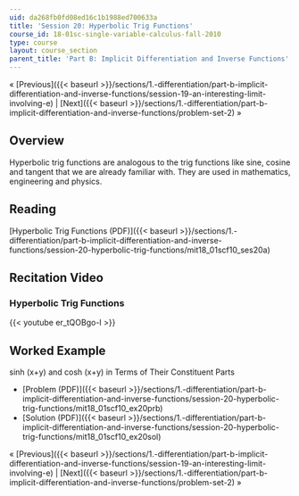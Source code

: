 ```yaml
---
uid: da268fb0fd08ed16c1b1988ed700633a
title: 'Session 20: Hyperbolic Trig Functions'
course_id: 18-01sc-single-variable-calculus-fall-2010
type: course
layout: course_section
parent_title: 'Part B: Implicit Differentiation and Inverse Functions'
---
```


« [Previous]({{< baseurl >}}/sections/1.-differentiation/part-b-implicit-differentiation-and-inverse-functions/session-19-an-interesting-limit-involving-e) | [Next]({{< baseurl >}}/sections/1.-differentiation/part-b-implicit-differentiation-and-inverse-functions/problem-set-2) »

Overview
--------

Hyperbolic trig functions are analogous to the trig functions like sine, cosine and tangent that we are already familiar with. They are used in mathematics, engineering and physics.

Reading
-------

[Hyperbolic Trig Functions (PDF)]({{< baseurl >}}/sections/1.-differentiation/part-b-implicit-differentiation-and-inverse-functions/session-20-hyperbolic-trig-functions/mit18_01scf10_ses20a)

Recitation Video
----------------

### Hyperbolic Trig Functions

{{< youtube er_tQOBgo-I >}}

Worked Example
--------------

sinh (x+y) and cosh (x+y) in Terms of Their Constituent Parts

*   [Problem (PDF)]({{< baseurl >}}/sections/1.-differentiation/part-b-implicit-differentiation-and-inverse-functions/session-20-hyperbolic-trig-functions/mit18_01scf10_ex20prb)
*   [Solution (PDF)]({{< baseurl >}}/sections/1.-differentiation/part-b-implicit-differentiation-and-inverse-functions/session-20-hyperbolic-trig-functions/mit18_01scf10_ex20sol)

« [Previous]({{< baseurl >}}/sections/1.-differentiation/part-b-implicit-differentiation-and-inverse-functions/session-19-an-interesting-limit-involving-e) | [Next]({{< baseurl >}}/sections/1.-differentiation/part-b-implicit-differentiation-and-inverse-functions/problem-set-2) »